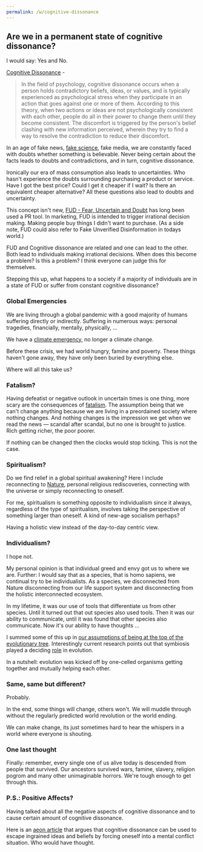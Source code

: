 ```yaml
---
permalink: /w/cognitive-dissonance
---
```


## Are we in a permanent state of cognitive dissonance?

I would say: Yes and No.

[Cognitive Dissonance](https://en.wikipedia.org/wiki/Cognitive_dissonance) -

> In the field of psychology, cognitive dissonance occurs when a person holds contradictory beliefs, ideas, or values, and is typically experienced as psychological stress when they participate in an action that goes against one or more of them. According to this theory, when two actions or ideas are not psychologically consistent with each other, people do all in their power to change them until they become consistent. The discomfort is triggered by the person's belief clashing with new information perceived, wherein they try to find a way to resolve the contradiction to reduce their discomfort.

In an age of fake news, [fake science](/a/science), fake media, we are constantly faced with doubts whether something is believable. Never being certain about the facts leads to doubts and contradictions, and in turn, cognitive dissonance. 

Ironically our era of mass consumption also leads to uncertainties. Who hasn't experience the doubts surrounding purchasing a product or service. Have I got the best price? Could I get it cheaper if I wait? Is there an equivalent cheaper alternative? All these questions also lead to doubts and uncertainty.

This concept isn't new, [FUD - Fear, Uncertain and Doubt](https://en.wikipedia.org/wiki/Fear,_uncertainty,_and_doubt) has long been used a PR tool. In marketing, FUD is intended to trigger irrational decision making. Making people buy things I didn't want to purchase. (As a side note, FUD could also refer to Fake Unverified Disinformation in todays world.)

FUD and Cognitive dissonance are related and one can lead to the other. Both lead to individuals making irrational decisions. When does this become a problem? Is this a problem? I think everyone can judge this for themselves.

Stepping this up, what happens to a society if a majority of individuals are in a state of FUD or suffer from constant cognitive dissonance?

### Global Emergencies

We are living through a global pandemic with a good majority of humans suffering directly or indirectly. Suffering in numerous ways: personal tragedies, financially, mentally, physically, ...

We have a [climate emergency](https://www.scientificamerican.com/article/we-are-living-in-a-climate-emergency-and-were-going-to-say-so/), no longer a climate change. 

Before these crisis, we had world hungry, famine and poverty. These things haven't gone away, they have only been buried by everything else.

Where will all this take us?

### Fatalism?

Having defeatist or negative outlook in uncertain times is one thing, more scary are the consequences of [fatalism](https://en.wikipedia.org/wiki/Fatalism). The assumption being that we can't change anything because we are living in a preordained society where nothing changes. And nothing changes is the impression we get when we read the news — scandal after scandal, but no one is brought to justice. Rich getting richer, the poor poorer.

If nothing can be changed then the clocks would stop ticking. This is not the case.

### Spiritualism?

Do we find relief in a global spiritual awakening? Here I include reconnecting to [Nature](/a/nature), personal religious rediscoveries, connecting with the universe or simply reconnecting to oneself.

For me, spiritualism is something opposite to individualism since it always, regardless of the type of spiritualism, involves taking the perspective of something larger than oneself. A kind of new-age socialism perhaps?

Having a holistic view instead of the day-to-day centric view.

### Individualism?

I hope not. 

My personal opinion is that individual greed and envy got us to where we are. Further: I would say that as a species, that is homo sapiens, we continual try to be individualists. As a species, we disconnected from Nature disconnecting from our life support system and disconnecting from the holistic interconnected ecosystem.

In my lifetime, it was our use of tools that differentiate us from other species. Until it turned out that out species also used tools. Then it was our ability to communicate, until it was found that other species also communicate. Now it's our ability to have thoughts ...

I summed some of this up in [our assumptions of being at the top of the evolutionary tree](/a/evolutionary-tree). Interestingly current research points out that symbiosis played a deciding [role](https://en.wikipedia.org/wiki/Symbiogenesis) in evolution. 

In a nutshell: evolution was kicked off by one-celled organisms getting together and mutually helping each other.

### Same, same but different?

Probably. 

In the end, some things will change, others won't. We will muddle through without the regularly predicted world revolution or the world ending. 

We can make change, its just sometimes hard to hear the whispers in a world where everyone is shouting.

### One last thought

Finally: remember, every single one of us alive today is descended from people that survived. Our ancestors survived wars, famine, slavery, religion pogrom and many other unimaginable horrors. We're tough enough to get through this.

### P.S.: Positive Affects?

Having talked about all the negative aspects of cognitive dissonance and to cause certain amount of cognitive dissonance. 

Here is an [aeon article](https://aeon.co/ideas/cognitive-dissonance-helps-old-dogs-with-their-new-tricks) that argues that cognitive dissonance can be used to escape ingrained ideas and beliefs by forcing oneself into a mental conflict situation. Who would have thought.